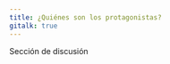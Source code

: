 ```yaml
---
title: ¿Quiénes son los protagonistas?
gitalk: true
---
```


<p class="description">Sección de discusión</p>